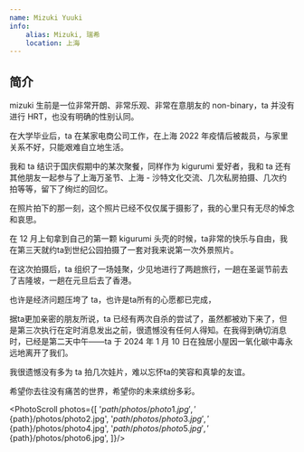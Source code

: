 ```yaml
---
name: Mizuki Yuuki
info: 
    alias: Mizuki, 瑞希
    location: 上海
---
```


## 简介

mizuki 生前是一位非常开朗、非常乐观、非常在意朋友的 non-binary，ta 并没有进行 HRT，也没有明确的性别认同。

在大学毕业后，ta 在某家电商公司工作，在上海 2022 年疫情后被裁员，与家里关系不好，只能艰难自立地生活。

我和 ta 结识于国庆假期中的某次聚餐，同样作为 kigurumi 爱好者，我和 ta 还有其他朋友一起参与了上海万圣节、上海 - 沙特文化交流、几次私房拍摄、几次约拍等等，留下了绚烂的回忆。

在照片拍下的那一刻，这个照片已经不仅仅属于摄影了，我的心里只有无尽的悼念和哀思。

在 12 月上旬拿到自己的第一颗 kigurumi 头壳的时候，ta非常的快乐与自由，我在第三天就约ta到世纪公园拍摄了一套对我来说第一次外景照片。

在这次拍摄后，ta 组织了一场娃聚，少见地进行了两趟旅行，一趟在圣诞节前去了吉隆坡，一趟在元旦后去了香港。

也许是经济问题压垮了 ta，也许是ta所有的心愿都已完成，

据ta更加亲密的朋友所说，ta 已经有两次自杀的尝试了，虽然都被劝下来了，但是第三次执行在定时消息发出之前，很遗憾没有任何人得知。在我得到确切消息时，已经是第二天中午——ta 于 2024 年 1 月 10 日在独居小屋因一氧化碳中毒永远地离开了我们。

我很遗憾没有多为 ta 拍几次娃片，难以忘怀ta的笑容和真挚的友谊。

希望你去往没有痛苦的世界，希望你的未来缤纷多彩。

<PhotoScroll photos={[ '${path}/photos/photo1.jpg', '${path}/photos/photo2.jpg', '${path}/photos/photo3.jpg', '${path}/photos/photo4.jpg', '${path}/photos/photo5.jpg', '${path}/photos/photo6.jpg', ]}/>
